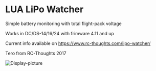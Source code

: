 # LUA LiPo Watcher
Simple battery monitoring with total flight-pack voltage

Works in DC/DS-14/16/24 with frimware 4.11 and up

Current info available on https://www.rc-thoughts.com/lipo-watcher/

Tero from RC-Thoughts 2017

![Display-picture](https://www.rc-thoughts.com/wp-content/uploads/2017/10/RCT-LiPoWatcher.gif)
